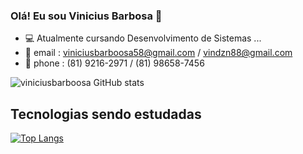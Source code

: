 ### Olá! Eu sou Vinicius Barbosa 👋

- 💻 Atualmente cursando Desenvolvimento de Sistemas ...
- 📧 email : viniciusbarboosa58@gmail.com / vindzn88@gmail.com
- 📱 phone : (81) 9216-2971 / (81) 98658-7456

![viniciusbarboosa GitHub stats](https://github-readme-stats.vercel.app/api?username=viniciusbarboosa&show_icons=true&theme=dracula)

## Tecnologias sendo estudadas

[![Top Langs](https://github-readme-stats.vercel.app/api/top-langs/?username=viniciusbarboosa&layout=compact)](https://github.com/anuraghazra/github-readme-stats)
